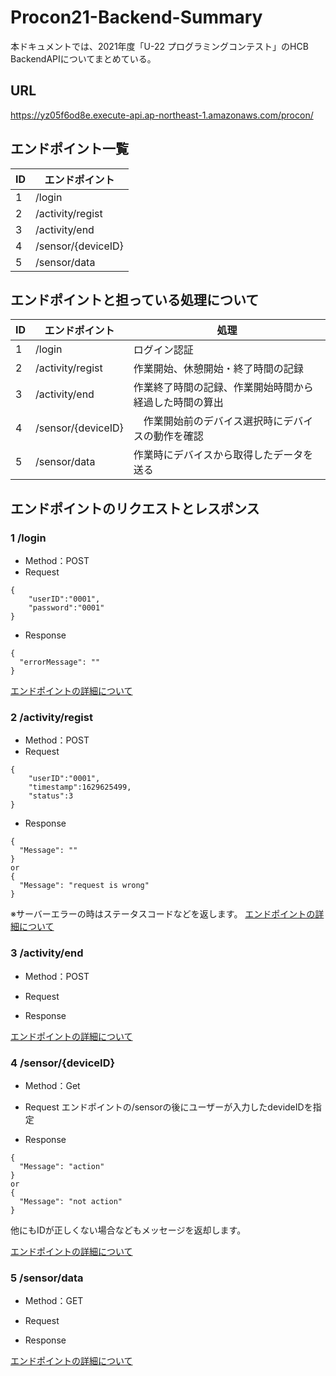# Procon21-Backend-Summary

本ドキュメントでは、2021年度「U-22 プログラミングコンテスト」のHCB BackendAPIについてまとめている。

## URL
https://yz05f6od8e.execute-api.ap-northeast-1.amazonaws.com/procon/

## エンドポイント一覧
|   ID  |エンドポイント  |
| ---- | ---- |
|1|  /login  | 
|2|  /activity/regist  |
|3|  /activity/end  |
|4|  /sensor/{deviceID}  |
|5|  /sensor/data  |


## エンドポイントと担っている処理について
|   ID  |  エンドポイント  | 処理  |
| ---- | ---- | ---- |
|1|  /login  |  ログイン認証  |
|2|  /activity/regist  |  作業開始、休憩開始・終了時間の記録  |
|3|  /activity/end  |  作業終了時間の記録、作業開始時間から経過した時間の算出  |
|4|  /sensor/{deviceID}  | 　作業開始前のデバイス選択時にデバイスの動作を確認  |
|5| /sensor/data  |  作業時にデバイスから取得したデータを送る  |

## エンドポイントのリクエストとレスポンス
### 1 /login
- Method：POST
- Request

```
{
    "userID":"0001",
    "password":"0001"
}
```
- Response
```
{
  "errorMessage": ""
}
```
[エンドポイントの詳細について](https://github.com/Hokkaido-cheese-beef/Procon21-Backend-Login)

### 2  /activity/regist
- Method：POST
- Request
```
{
    "userID":"0001",
    "timestamp":1629625499,
    "status":3
}
```

- Response
```
{
  "Message": ""
}
or
{
  "Message": "request is wrong"
}
```
※サーバーエラーの時はステータスコードなどを返します。
[エンドポイントの詳細について](https://github.com/Hokkaido-cheese-beef/Procon2021RegistUserActivity)

### 3 /activity/end
- Method：POST
- Request

- Response

[エンドポイントの詳細について](https://github.com/Hokkaido-cheese-beef/Procon21-Backend-WorkingTime)

### 4 /sensor/{deviceID}
- Method：Get
- Request
エンドポイントの/sensorの後にユーザーが入力したdevideIDを指定

- Response
```
{
  "Message": "action"
}
or
{
  "Message": "not action"
}
```
他にもIDが正しくない場合などもメッセージを返却します。

[エンドポイントの詳細について](https://github.com/Hokkaido-cheese-beef/Procon21-Backend-CheckSensor)


### 5 /sensor/data
- Method：GET
- Request

- Response

[エンドポイントの詳細について]()
